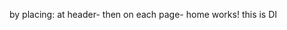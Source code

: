 by placing:
<ng-content></ng-content>
at header-
 then on each page-
 <app-heading>home works!</app-heading>
 this is DI
